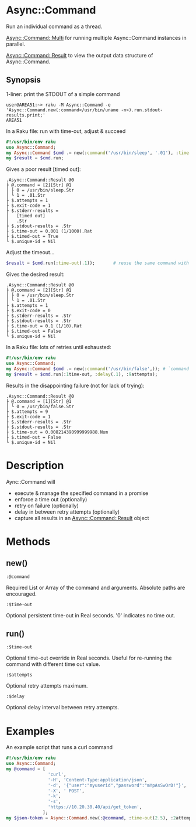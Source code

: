 Async::Command
==============
Run an individual command as a thread.

[Async::Command::Multi](https://github.com/markldevine/raku-Async-Command/blob/main/doc/Async/Command/Multi.md) for running multiple Async::Command instances in parallel.

[Async::Command::Result](https://github.com/markldevine/raku-Async-Command/blob/main/doc/Async/Command/Result.md) to view the output data structure of Async::Command.

Synopsis
--------

1-liner: print the STDOUT of a simple command

```
user@AREA51:~> raku -M Async::Command -e 'Async::Command.new(:command</usr/bin/uname -n>).run.stdout-results.print;'
AREA51
```

In a Raku file: run with time-out, adjust & succeed

```raku
#!/usr/bin/env raku
use Async::Command;
my Async::Command $cmd .= new(:command('/usr/bin/sleep', '.01'), :time-out(.001));
my $result = $cmd.run;
```

Gives a poor result [timed out]:

```
.Async::Command::Result @0
├ @.command = [2][Str] @1
│ ├ 0 = /usr/bin/sleep.Str
│ └ 1 = .01.Str
├ $.attempts = 1   
├ $.exit-code = 1
├ $.stderr-results = 
│   [timed out]
│   .Str
├ $.stdout-results = .Str
├ $.time-out = 0.001 (1/1000).Rat
├ $.timed-out = True
└ $.unique-id = Nil
```

Adjust the timeout...

```raku
$result = $cmd.run(:time-out(.1));       # reuse the same command with a new time out
```

Gives the desired result:

```
.Async::Command::Result @0
├ @.command = [2][Str] @1
│ ├ 0 = /usr/bin/sleep.Str
│ └ 1 = .01.Str
├ $.attempts = 1   
├ $.exit-code = 0   
├ $.stderr-results = .Str
├ $.stdout-results = .Str
├ $.time-out = 0.1 (1/10).Rat
├ $.timed-out = False
└ $.unique-id = Nil
```

In a Raku file: lots of retries until exhausted:

```raku
#!/usr/bin/env raku
use Async::Command;
my Async::Command $cmd .= new(:command('/usr/bin/false',)); # `command` likes lists, hence the extra comma
my $result = $cmd.run(:1time-out, :delay(.1), :9attempts);
```

Results in the disappointing failure (not for lack of trying):

```
.Async::Command::Result @0
├ @.command = [1][Str] @1
│ └ 0 = /usr/bin/false.Str
├ $.attempts = 9   
├ $.exit-code = 1   
├ $.stderr-results = .Str
├ $.stdout-results = .Str
├ $.time-out = 0.008214390999999988.Num
├ $.timed-out = False
└ $.unique-id = Nil
```

Description
===========
Aync::Command will
  - execute & manage the specified command in a promise
  - enforce a time out (optionally)
  - retry on failure (optionally)
  - delay in between retry attempts (optionally)
  - capture all results in an [Async::Command::Result](https://github.com/markldevine/raku-Async-Command/blob/main/doc/Async/Command/Result.md) object

Methods
=======

new()
-----

    :@command
    
Required List or Array of the command and arguments. Absolute paths are encouraged.
    
    :$time-out
    
Optional persistent time-out in Real seconds. '0' indicates no time out.

run()
-----

    :$time-out
    
Optional time-out override in Real seconds. Useful for re-running the command with different time out value.

    :$attempts
    
Optional retry attempts maximum.

    :$delay
    
Optional delay interval between retry attempts.

Examples
========
An example script that runs a curl command

```raku
#!/usr/bin/env raku
use Async::Command;
my @command = [
                'curl',
                '-H', 'Content-Type:application/json',
                '-d', '{"user":"myuserid","password":"mYpAsSwOrD!"}',
                '-X', ' POST',
                '-k',
                '-s',
                'https://10.20.30.40/api/get_token',
              ];
my $json-token = Async::Command.new(:@command, :time-out(2.5), :2attempts, :delay(.1)).run.stdout-results;
```
